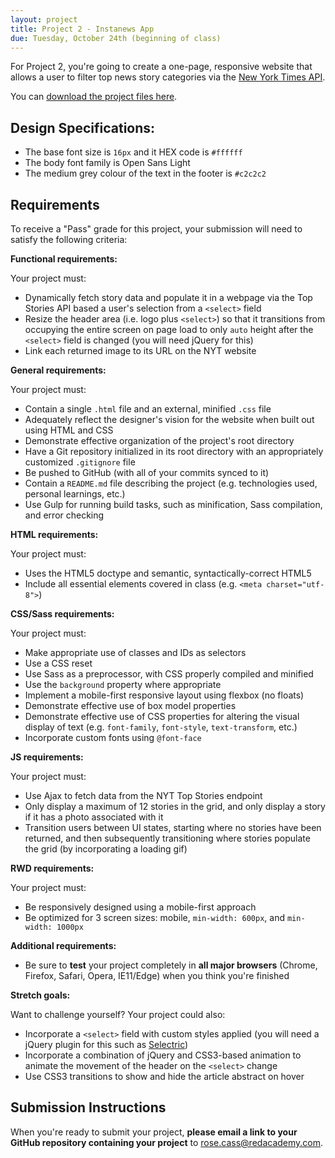 ```yaml
---
layout: project
title: Project 2 - Instanews App
due: Tuesday, October 24th (beginning of class)
---
```


For Project 2, you're going to create a one-page, responsive website that allows a user to filter top news story categories via the [New York Times API](http://developer.nytimes.com/docs/top_stories_api/).

You can [download the project files here](https://s3-us-west-2.amazonaws.com/red-wdp/project-files/project-02.zip).

## Design Specifications:

- The base font size is `16px` and it HEX code is `#ffffff`
- The body font family is Open Sans Light
- The medium grey colour of the text in the footer is `#c2c2c2`

## Requirements

To receive a "Pass" grade for this project, your submission will need to satisfy the following criteria:

**Functional requirements:**

Your project must:

- Dynamically fetch story data and populate it in a webpage via the Top Stories API based a user's selection from a `<select>` field
- Resize the header area (i.e. logo plus `<select>`) so that it transitions from occupying the entire screen on page load to only `auto` height after the `<select>` field is changed (you will need jQuery for this)
- Link each returned image to its URL on the NYT website

**General requirements:**

Your project must:

- Contain a single `.html` file and an external, minified `.css` file
- Adequately reflect the designer's vision for the website when built out using HTML and CSS
- Demonstrate effective organization of the project's root directory
- Have a Git repository initialized in its root directory with an appropriately customized `.gitignore` file
- Be pushed to GitHub (with all of your commits synced to it)
- Contain a `README.md` file describing the project (e.g. technologies used, personal learnings, etc.)
- Use Gulp for running build tasks, such as minification, Sass compilation, and error checking

**HTML requirements:**

Your project must:

- Uses the HTML5 doctype and semantic, syntactically-correct HTML5
- Include all essential elements covered in class (e.g. `<meta charset="utf-8">`)

**CSS/Sass requirements:**

Your project must:

- Make appropriate use of classes and IDs as selectors
- Use a CSS reset
- Use Sass as a preprocessor, with CSS properly compiled and minified
- Use the `background` property where appropriate
- Implement a mobile-first responsive layout using flexbox (no floats)
- Demonstrate effective use of box model properties
- Demonstrate effective use of CSS properties for altering the visual display of text (e.g. `font-family`, `font-style`, `text-transform`, etc.)
- Incorporate custom fonts using `@font-face`

**JS requirements:**

Your project must:

- Use Ajax to fetch data from the NYT Top Stories endpoint
- Only display a maximum of 12 stories in the grid, and only display a story if it has a photo associated with it
- Transition users between UI states, starting where no stories have been returned, and then subsequently transitioning where stories populate the grid (by incorporating a loading gif)

**RWD requirements:**

Your project must:

- Be responsively designed using a mobile-first approach
- Be optimized for 3 screen sizes: mobile, `min-width: 600px`, and `min-width: 1000px`

**Additional requirements:**

- Be sure to **test** your project completely in **all major browsers** (Chrome, Firefox, Safari, Opera, IE11/Edge) when you think you're finished

**Stretch goals:**

Want to challenge yourself? Your project could also:

- Incorporate a `<select>` field with custom styles applied (you will need a jQuery plugin for this such as [Selectric](http://selectric.js.org/))
- Incorporate a combination of jQuery and CSS3-based animation to animate the movement of the header on the `<select>` change 
- Use CSS3 transitions to show and hide the article abstract on hover

## Submission Instructions

When you're ready to submit your project, **please email a link to your GitHub repository containing your project** to [rose.cass@redacademy.com](mailto:rose.cass@redacademy.com).
